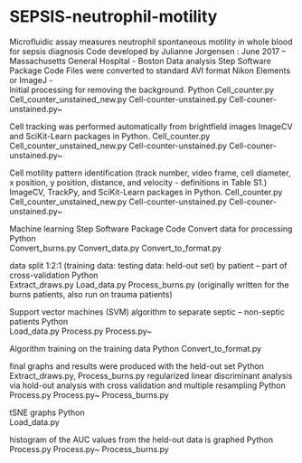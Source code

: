 # SEPSIS-neutrophil-motility
Microfluidic assay measures neutrophil spontaneous motility in whole blood for sepsis diagnosis 
Code developed by Julianne Jorgensen : June 2017 – Massachusetts General Hospital - Boston
Data analysis
Step	Software Package	Code
Files were converted to standard AVI format	Nikon Elements or ImageJ	-	
Initial processing for removing the background. 	Python	Cell_counter.py
Cell_counter_unstained_new.py
Cell-counter-unstained.py
Cell-couner-unstained.py~

Cell tracking was performed automatically from brightfield images	ImageCV and SciKit-Learn packages in Python.	Cell_counter.py
Cell_counter_unstained_new.py
Cell-counter-unstained.py
Cell-couner-unstained.py~

Cell motility pattern identification (track number, video frame, cell diameter, x position, y position, distance, and velocity - definitions in Table S1.) 	ImageCV, TrackPy, and SciKit-Learn packages in Python.	Cell_counter.py
Cell_counter_unstained_new.py
Cell-counter-unstained.py
Cell-couner-unstained.py~

Machine learning
Step	Software Package	Code
Convert data for processing	Python	
Convert_burns.py
Convert_data.py
Convert_to_format.py

data split 1:2:1 (training data: testing data: held-out set) by patient – part of cross-validation	Python	
Extract_draws.py
Load_data.py
Process_burns.py (originally written for the burns patients, also run on trauma patients)

Support vector machines (SVM) algorithm to separate septic – non-septic patients	Python	
Load_data.py
Process.py
Process.py~

Algorithm training on the training data	Python	Convert_to_format.py

final graphs and results were produced with the held-out set	Python	
Extract_draws.py, 
Process_burns.py
regularized linear discriminant analysis via hold-out analysis with cross validation and multiple resampling	Python	Process.py
Process.py~
Process_burns.py 

tSNE graphs	Python	
Load_data.py

histogram of the AUC values from the held-out data is graphed	Python	
Process.py
Process.py~
Process_burns.py

